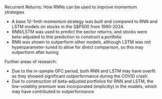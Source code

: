 Recurrent Returns: How RNNs can be used to improve momentum strategies
- A base 12-1mth momentum strategy was built and compared to RNN and LSTM models on stocks in the S&P500 from 1990-2024.
- RNN/LSTM was used to predict the sector returns, and stocks were beta-adjusted to this prediction to construct a portfolio
- RNN was shown to outperform other models, although LSTM was not hyperparameter-tuned to allow for direct comparison, so this may outperform after tuning

Further areas of research: 
- Due to the in-sample GFC period, both RNN and LSTM may have overfit as they showed significant outperformance during the COVID crash.
- Due to construction of beta-adjusted portfolios for RNN and LSTM, the low-volatility premium was incorporated (implicitly) in the models, which may have contributed to outperformance
